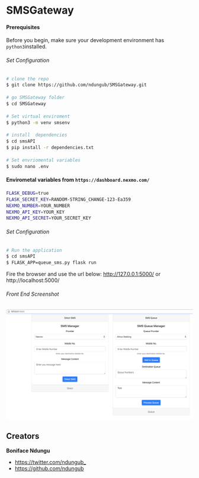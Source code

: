 # SMSGateway

#### Prerequisites
Before you begin, make sure your development environment has `python3`installed.


###### Set Configuration
``` bash
# clone the repo
$ git clone https://github.com/ndungub/SMSGateway.git

# go SMSGateway folder
$ cd SMSGateway

# Set virtual enviroment
$ python3 -m venv smsenv

# install  dependencies
$ cd smsAPI
$ pip install -r dependencies.txt

# Set envriomental variables
$ sudo nano .env
```

#### Envirometal variables from `https://dashboard.nexmo.com/`
``` bash
FLASK_DEBUG=true
FLASK_SECRET_KEY=RANDOM-STRING_CHANGE-123-Ea359
NEXMO_NUMBER=YOUR_NUMBER
NEXMO_API_KEY=YOUR_KEY
NEXMO_API_SECRET=YOUR_SECRET_KEY
```

###### Set Configuration
``` bash
# Run the application
$ cd smsAPI
$ FLASK_APP=queue_sms.py flask run 

```
Fire the browser and use the url below:
http://127.0.0.1:5000/ or http://localhost:5000/

###### Front End Screenshot
![Alt text](images/webImage.png?raw=true "Screenshot")



## Creators

**Boniface Ndungu**

* <https://twitter.com/ndungub_>
* <https://github.com/ndungub>

